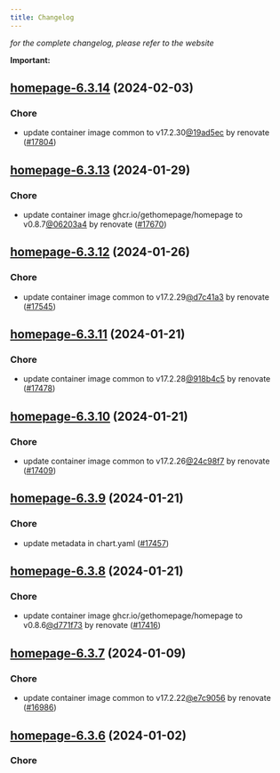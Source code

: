 ```yaml
---
title: Changelog
---
```



*for the complete changelog, please refer to the website*

**Important:**














## [homepage-6.3.14](https://github.com/truecharts/charts/compare/homepage-6.3.13...homepage-6.3.14) (2024-02-03)

### Chore



- update container image common to v17.2.30[@19ad5ec](https://github.com/19ad5ec) by renovate ([#17804](https://github.com/truecharts/charts/issues/17804))


## [homepage-6.3.13](https://github.com/truecharts/charts/compare/homepage-6.3.12...homepage-6.3.13) (2024-01-29)

### Chore



- update container image ghcr.io/gethomepage/homepage to v0.8.7[@06203a4](https://github.com/06203a4) by renovate ([#17670](https://github.com/truecharts/charts/issues/17670))


## [homepage-6.3.12](https://github.com/truecharts/charts/compare/homepage-6.3.11...homepage-6.3.12) (2024-01-26)

### Chore



- update container image common to v17.2.29[@d7c41a3](https://github.com/d7c41a3) by renovate ([#17545](https://github.com/truecharts/charts/issues/17545))


## [homepage-6.3.11](https://github.com/truecharts/charts/compare/homepage-6.3.10...homepage-6.3.11) (2024-01-21)

### Chore



- update container image common to v17.2.28[@918b4c5](https://github.com/918b4c5) by renovate ([#17478](https://github.com/truecharts/charts/issues/17478))


## [homepage-6.3.10](https://github.com/truecharts/charts/compare/homepage-6.3.9...homepage-6.3.10) (2024-01-21)

### Chore



- update container image common to v17.2.26[@24c98f7](https://github.com/24c98f7) by renovate ([#17409](https://github.com/truecharts/charts/issues/17409))


## [homepage-6.3.9](https://github.com/truecharts/charts/compare/homepage-6.3.8...homepage-6.3.9) (2024-01-21)

### Chore



- update metadata in chart.yaml ([#17457](https://github.com/truecharts/charts/issues/17457))


## [homepage-6.3.8](https://github.com/truecharts/charts/compare/homepage-6.3.7...homepage-6.3.8) (2024-01-21)

### Chore



- update container image ghcr.io/gethomepage/homepage to v0.8.6[@d771f73](https://github.com/d771f73) by renovate ([#17416](https://github.com/truecharts/charts/issues/17416))




## [homepage-6.3.7](https://github.com/truecharts/charts/compare/homepage-6.3.6...homepage-6.3.7) (2024-01-09)

### Chore



- update container image common to v17.2.22[@e7c9056](https://github.com/e7c9056) by renovate ([#16986](https://github.com/truecharts/charts/issues/16986))


## [homepage-6.3.6](https://github.com/truecharts/charts/compare/homepage-6.3.5...homepage-6.3.6) (2024-01-02)

### Chore

